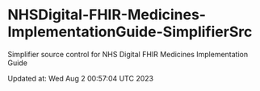 # NHSDigital-FHIR-Medicines-ImplementationGuide-SimplifierSrc  
Simplifier source control for NHS Digital FHIR Medicines Implementation Guide  


Updated at: Wed Aug  2 00:57:04 UTC 2023
